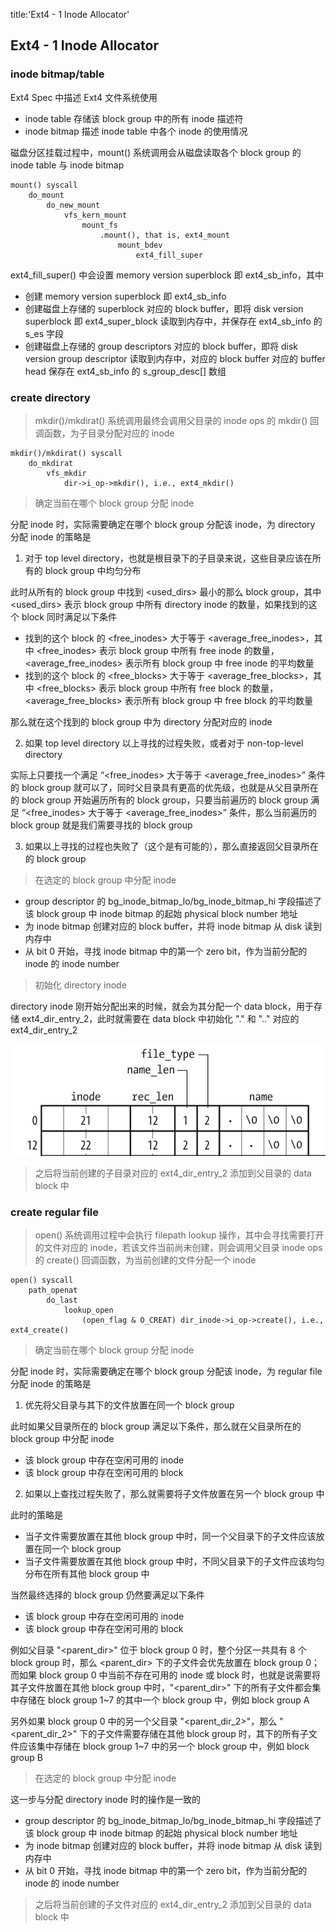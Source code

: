 title:'Ext4 - 1 Inode Allocator'
## Ext4 - 1 Inode Allocator


### inode bitmap/table

Ext4 Spec 中描述 Ext4 文件系统使用

- inode table 存储该 block group 中的所有 inode 描述符
- inode bitmap 描述 inode table 中各个 inode 的使用情况


磁盘分区挂载过程中，mount() 系统调用会从磁盘读取各个 block group 的 inode table 与 inode bitmap

```
mount() syscall
    do_mount
        do_new_mount
            vfs_kern_mount
                mount_fs
                    .mount(), that is, ext4_mount
                        mount_bdev
                            ext4_fill_super
```

ext4_fill_super() 中会设置 memory version superblock 即 ext4_sb_info，其中

- 创建 memory version superblock 即 ext4_sb_info
- 创建磁盘上存储的 superblock 对应的 block buffer，即将 disk version superblock 即 ext4_super_block 读取到内存中，并保存在 ext4_sb_info 的 s_es 字段
- 创建磁盘上存储的 group descriptors 对应的 block buffer，即将 disk version group descriptor 读取到内存中，对应的 block buffer 对应的 buffer head 保存在 ext4_sb_info 的 s_group_desc[] 数组


### create directory

> mkdir()/mkdirat() 系统调用最终会调用父目录的 inode ops 的 mkdir() 回调函数，为子目录分配对应的 inode

```
mkdir()/mkdirat() syscall
    do_mkdirat
        vfs_mkdir
            dir->i_op->mkdir(), i.e., ext4_mkdir()
```


> 确定当前在哪个 block group 分配 inode

分配 inode 时，实际需要确定在哪个 block group 分配该 inode，为 directory 分配 inode 的策略是

1. 对于 top level directory，也就是根目录下的子目录来说，这些目录应该在所有的 block group 中均匀分布

此时从所有的 block group 中找到 <used_dirs> 最小的那么 block group，其中 <used_dirs> 表示 block group 中所有 directory inode 的数量，如果找到的这个 block 同时满足以下条件

- 找到的这个 block 的 <free_inodes> 大于等于 <average_free_inodes>，其中 <free_inodes> 表示 block group 中所有 free inode 的数量，<average_free_inodes> 表示所有 block group 中 free inode 的平均数量
- 找到的这个 block 的 <free_blocks> 大于等于 <average_free_blocks>，其中 <free_blocks> 表示 block group 中所有 free block 的数量，<average_free_blocks> 表示所有 block group 中 free block 的平均数量

那么就在这个找到的 block group 中为 directory 分配对应的 inode


2. 如果 top level directory 以上寻找的过程失败，或者对于 non-top-level directory

实际上只要找一个满足 “<free_inodes> 大于等于 <average_free_inodes>” 条件的 block group 就可以了，同时父目录具有更高的优先级，也就是从父目录所在的 block group 开始遍历所有的 block group，只要当前遍历的 block group 满足 “<free_inodes> 大于等于 <average_free_inodes>” 条件，那么当前遍历的 block group 就是我们需要寻找的 block group


3. 如果以上寻找的过程也失败了（这个是有可能的），那么直接返回父目录所在的 block group


> 在选定的 block group 中分配 inode

- group descriptor 的 bg_inode_bitmap_lo/bg_inode_bitmap_hi 字段描述了该 block group 中 inode bitmap 的起始 physical block number 地址
- 为 inode bitmap 创建对应的 block buffer，并将 inode bitmap 从 disk 读到内存中
- 从 bit 0 开始，寻找 inode bitmap 中的第一个 zero bit，作为当前分配的 inode 的 inode number


> 初始化 directory inode

directory inode 刚开始分配出来的时候，就会为其分配一个 data block，用于存储 ext4_dir_entry_2，此时就需要在 data block 中初始化 "." 和 ".." 对应的 ext4_dir_entry_2

![15707984997327-c500](media/16184736538228/15707984997327.jpg)


> 之后将当前创建的子目录对应的 ext4_dir_entry_2 添加到父目录的 data block 中


### create regular file

> open() 系统调用过程中会执行 filepath lookup 操作，其中会寻找需要打开的文件对应的 inode，若该文件当前尚未创建，则会调用父目录 inode ops 的 create() 回调函数，为当前创建的文件分配一个 inode

```
open() syscall
    path_openat
        do_last
            lookup_open
                (open_flag & O_CREAT) dir_inode->i_op->create(), i.e., ext4_create()
```


> 确定当前在哪个 block group 分配 inode

分配 inode 时，实际需要确定在哪个 block group 分配该 inode，为 regular file 分配 inode 的策略是

1. 优先将父目录与其下的文件放置在同一个 block group

此时如果父目录所在的 block group 满足以下条件，那么就在父目录所在的 block group 中分配 inode

- 该 block group 中存在空闲可用的 inode
- 该 block group 中存在空闲可用的 block

2. 如果以上查找过程失败了，那么就需要将子文件放置在另一个 block group 中

此时的策略是

- 当子文件需要放置在其他 block group 中时，同一个父目录下的子文件应该放置在同一个 block group
- 当子文件需要放置在其他 block group 中时，不同父目录下的子文件应该均匀分布在所有其他 block group 中

当然最终选择的 block group 仍然要满足以下条件

- 该 block group 中存在空闲可用的 inode
- 该 block group 中存在空闲可用的 block


例如父目录 "<parent_dir>" 位于 block group 0 时，整个分区一共具有 8 个 block group 时，那么 <parent_dir> 下的子文件会优先放置在 block group 0；而如果 block group 0 中当前不存在可用的 inode 或 block 时，也就是说需要将其子文件放置在其他 block group 中时，"<parent_dir>" 下的所有子文件都会集中存储在 block group 1~7 的其中一个 block group 中，例如 block group A

另外如果 block group 0 中的另一个父目录 "<parent_dir_2>"，那么 "<parent_dir_2>" 下的子文件需要存储在其他 block group 时，其下的所有子文件应该集中存储在 block group 1~7 中的另一个 block group 中，例如 block group B


> 在选定的 block group 中分配 inode

这一步与分配 directory inode 时的操作是一致的

- group descriptor 的 bg_inode_bitmap_lo/bg_inode_bitmap_hi 字段描述了该 block group 中 inode bitmap 的起始 physical block number 地址
- 为 inode bitmap 创建对应的 block buffer，并将 inode bitmap 从 disk 读到内存中
- 从 bit 0 开始，寻找 inode bitmap 中的第一个 zero bit，作为当前分配的 inode 的 inode number


> 之后将当前创建的子文件对应的 ext4_dir_entry_2 添加到父目录的 data block 中






